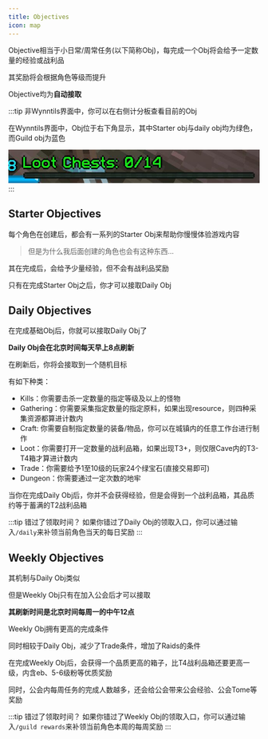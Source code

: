 ```yaml
---
title: Objectives
icon: map
---
```


Objective相当于小日常/周常任务(以下简称Obj)，每完成一个Obj将会给予一定数量的经验或战利品

其奖励将会根据角色等级而提升

Objective均为**自动接取**

:::tip
非Wynntils界面中，你可以在右侧计分板查看目前的Obj

在Wynntils界面中，Obj位于右下角显示，其中Starter obj与daily obj均为绿色，而Guild obj为蓝色

![](/assets/img/obj.jpg)
:::

## Starter Objectives

每个角色在创建后，都会有一系列的Starter Obj来帮助你慢慢体验游戏内容

>但是为什么我后面创建的角色也会有这种东西...

其在完成后，会给予少量经验，但不会有战利品奖励

只有在完成Starter Obj之后，你才可以接取Daily Obj

## Daily Objectives

在完成基础Obj后，你就可以接取Daily Obj了

**Daily Obj会在北京时间每天早上8点刷新**

在刷新后，你将会接取到一个随机目标

有如下种类：
+ Kills：你需要击杀一定数量的指定等级及以上的怪物
+ Gathering：你需要采集指定数量的指定原料，如果出现resource，则四种采集资源都算进计数内
+ Craft: 你需要自制指定数量的装备/物品，你可以在城镇内的任意工作台进行制作
+ Loot：你需要打开一定数量的战利品箱，如果出现T3+，则仅限Cave内的T3-T4箱才算进计数内
+ Trade：你需要给予1至10级的玩家24个绿宝石(直接交易即可)
+ Dungeon：你需要通过一定次数的地牢

当你在完成Daily Obj后，你并不会获得经验，但是会得到一个战利品箱，其品质约等于蓄满的T2战利品箱

:::tip 错过了领取时间？
如果你错过了Daily Obj的领取入口，你可以通过输入`/daily`来补领当前角色当天的每日奖励
:::

## Weekly Objectives

其机制与Daily Obj类似

但是Weekly Obj只有在加入公会后才可以接取

**其刷新时间是北京时间每周一的中午12点**

Weekly Obj拥有更高的完成条件

同时相较于Daily Obj，减少了Trade条件，增加了Raids的条件

在完成Weekly Obj后，会获得一个品质更高的箱子，比T4战利品箱还要更高一级，内含eb、5-6级粉等优质奖励

同时，公会内每周任务的完成人数越多，还会给公会带来公会经验、公会Tome等奖励

:::tip 错过了领取时间？
如果你错过了Weekly Obj的领取入口，你可以通过输入`/guild rewards`来补领当前角色本周的每周奖励
:::

